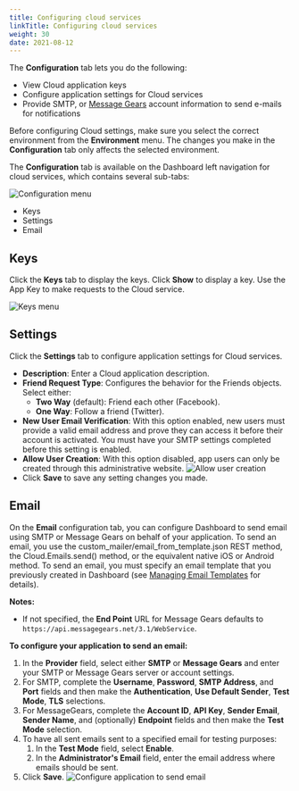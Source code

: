 ```yaml
---
title: Configuring cloud services
linkTitle: Configuring cloud services
weight: 30
date: 2021-08-12
---
```


The **Configuration** tab lets you do the following:

* View Cloud application keys
* Configure application settings for Cloud services
* Provide SMTP, or [Message Gears](http://messagegears.com/) account information to send e-mails for notifications

Before configuring Cloud settings, make sure you select the correct environment from the **Environment** menu. The changes you make in the **Configuration** tab only affects the selected environment.

The **Configuration** tab is available on the Dashboard left navigation for cloud services, which contains several sub-tabs:

![Configuration menu](/Images/configuration_tab.png)

* Keys
* Settings
* Email

## Keys

Click the **Keys** tab to display the keys. Click **Show** to display a key. Use the App Key to make requests to the Cloud service.

![Keys menu](/Images/keys_latest.png)

## Settings

Click the **Settings** tab to configure application settings for Cloud services.

* **Description**: Enter a Cloud application description.
* **Friend Request Type**: Configures the behavior for the Friends objects. Select either:
    * **Two Way** (default): Friend each other (Facebook).
    * **One Way**: Follow a friend (Twitter).
* **New User Email Verification**: With this option enabled, new users must provide a valid email address and prove they can access it before their account is activated. You must have your SMTP settings completed before this setting is enabled.
* **Allow User Creation**: With this option disabled, app users can only be created through this administrative website.
    ![Allow user creation](/Images/settings_latest.png)
* Click **Save** to save any setting changes you made.

## Email

On the **Email** configuration tab, you can configure Dashboard to send email using SMTP or Message Gears on behalf of your application. To send an email, you use the custom_mailer/email_from_template.json REST method, the Cloud.Emails.send() method, or the equivalent native iOS or Android method. To send an email, you must specify an email template that you previously created in Dashboard (see [Managing Email Templates](/docs/management_guide/managing_applications/managing_mobile_backend_services_datasources/managing_mobile_backend_services_data_objects/managing_email_templates/) for details).

**Notes:**

* If not specified, the **End Point** URL for Message Gears defaults to `https://api.messagegears.net/3.1/WebService`.

**To configure your application to send an email:**

1. In the **Provider** field, select either **SMTP** or **Message Gears** and enter your SMTP or Message Gears server or account settings.
2. For SMTP, complete the **Username**, **Password**, **SMTP Address**, and **Port** fields and then make the **Authentication**, **Use Default Sender**, **Test Mode**, **TLS** selections.
3. For MessageGears, complete the **Account ID**, **API Key**, **Sender Email**, **Sender Name**, and (optionally) **Endpoint** fields and then make the **Test Mode** selection.
4. To have all sent emails sent to a specified email for testing purposes:
    1. In the **Test Mode** field, select **Enable**.
    2. In the **Administrator's Email** field, enter the email address where emails should be sent.
5. Click **Save**.
    ![Configure application to send email](/Images/email_latest.png)
